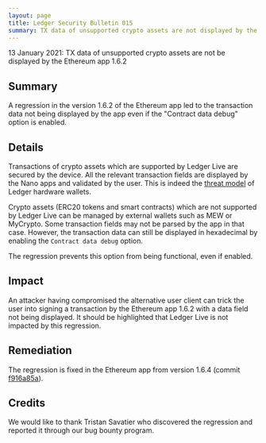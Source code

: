 ```yaml
---
layout: page
title: Ledger Security Bulletin 015
summary: TX data of unsupported crypto assets are not displayed by the Ethereum app 1.6.2
---
```


13 January 2021: TX data of unsupported crypto assets are not be displayed by the Ethereum app 1.6.2

## Summary

A regression in the version 1.6.2 of the Ethereum app led to the transaction data not being displayed by the app even if the "Contract data debug" option is enabled.

## Details

Transactions of crypto assets which are supported by Ledger Live are secured by the device. All the relevant transaction fields are displayed by the Nano apps and validated by the user. This is indeed the [threat model](https://donjon.ledger.com/threat-model/) of Ledger hardware wallets.

Crypto assets (ERC20 tokens and smart contracts) which are not supported by Ledger Live can be managed by external wallets such as MEW or MyCrypto. Some transaction fields may not be parsed by the app in that case. However, the transaction data can still be displayed in hexadecimal by enabling the `Contract data debug` option.

The regression prevents this option from being functional, even if enabled.

## Impact

An attacker having compromised the alternative user client can trick the user into signing a transaction by the Ethereum app 1.6.2 with a data field not being displayed. It should be highlighted that Ledger Live is not impacted by this regression.

## Remediation

The regression is fixed in the Ethereum app from version 1.6.4 (commit [f916a85a](https://github.com/LedgerHQ/app-ethereum/commit/f916a85a7645dd3a795d710cccf7ae2f9bf543e3)).

## Credits

We would like to thank Tristan Savatier who discovered the regression and reported it through our bug bounty program.
